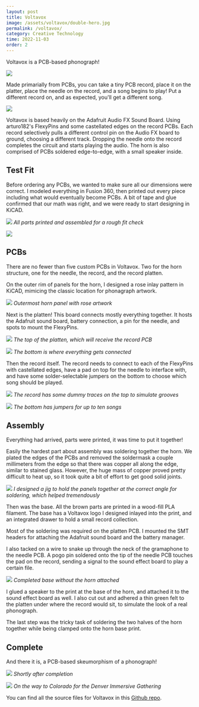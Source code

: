```yaml
---
layout: post
title: Voltavox
image: /assets/voltavox/double-hero.jpg
permalink: /voltavox/
category: Creative Technology
time: 2022-11-03
order: 2
---
```


Voltavox is a PCB-based phonograph!

![](/assets/voltavox/hero-with-record.jpg)

Made primarially from PCBs, you can take a tiny PCB record, place it on the platter, place the needle on the record, and a song begins to play! Put a different record on, and as expected, you'll get a different song.

![](/assets/voltavox/double-hero.jpg)

Voltavox is based heavily on the Adafruit Audio FX Sound Board. Using arturo182's FlexyPins and some castellated edges on the record PCBs. Each record selectively pulls a different control pin on the Audio FX board to ground, choosing a different track. Dropping the needle onto the record completes the circuit and starts playing the audio. The horn is also comprised of PCBs soldered edge-to-edge, with a small speaker inside.

## Test Fit

Before ordering any PCBs, we wanted to make sure all our dimensions were correct. I modeled everything in Fusion 360, then printed out every piece including what would eventually become PCBs. A bit of tape and glue confirmed that our math was right, and we were ready to start designing in KiCAD.

![](/assets/voltavox/printed.jpg)
*All parts printed and assembled for a rough fit check*

![](/assets/voltavox/jaden-printed.jpg)

## PCBs

There are no fewer than five custom PCBs in Voltavox. Two for the horn structure, one for the needle, the record, and the record platten.

On the outer rim of panels for the horn, I designed a rose inlay pattern in KiCAD, mimicing the classic location for phonagraph artwork.

![](/assets/voltavox/rose-artwork.jpg)
*Outermost horn panel with rose artwork*

Next is the platten! This board connects mostly everything together. It hosts the Adafruit sound board, battery connection, a pin for the needle, and spots to mount the FlexyPins.

![](/assets/voltavox/platten-top.jpg)
*The top of the platten, which will receive the record PCB*

![](/assets/voltavox/platten-bottom.jpg)
*The bottom is where everything gets connected*

Then the record itself. The record needs to connect to each of the FlexyPins with castellated edges, have a pad on top for the needle to interface with, and have some solder-selectable jumpers on the bottom to choose which song should be played.

![](/assets/voltavox/record-top.jpg)
*The record has some dummy traces on the top to simulate grooves*

![](/assets/voltavox/record-bottom.jpg)
*The bottom has jumpers for up to ten songs*

## Assembly

Everything had arrived, parts were printed, it was time to put it together!

Easily the hardest part about assembly was soldering together the horn. We plated the edges of the PCBs and removed the soldermask a couple millimeters from the edge so that there was copper all along the edge, similar to stained glass. However, the huge mass of copper proved pretty difficult to heat up, so it took quite a bit of effort to get good solid joints.

![](/assets/voltavox/half-horn.jpg)
*I designed a jig to hold the panels together at the correct angle for soldering, which helped tremendously*

Then was the base. All the brown parts are printed in a wood-fill PLA filament. The base has a Voltavox logo I designed inlayed into the print, and an integrated drawer to hold a small record collection.

Most of the soldering was required on the platten PCB. I mounted the SMT headers for attaching the Adafruit sound board and the battery manager.

I also tacked on a wire to snake up through the neck of the gramaphone to the needle PCB. A pogo pin soldered onto the tip of the needle PCB touches the pad on the record, sending a signal to the sound effect board to play a certain file.

![](/assets/voltavox/without-horn.jpg)
*Completed base without the horn attached*

I glued a speaker to the print at the base of the horn, and attached it to the sound effect board as well. I also cut out and adhered a thin green felt to the platten under where the record would sit, to simulate the look of a real phonograph.

The last step was the tricky task of soldering the two halves of the horn together while being clamped onto the horn base print.

## Complete

And there it is, a PCB-based skeumorphism of a phonograph!

![](/assets/voltavox/just-completed.jpg)
*Shortly after completion*

![](/assets/voltavox/jaden-finished.jpg)
*On the way to Colorado for the Denver Immersive Gathering*

You can find all the source files for Voltavox in this [Github repo](https://github.com/sphawes/voltavox).